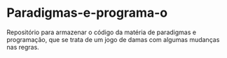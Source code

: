 # Paradigmas-e-programa-o
Repositório para armazenar o código da matéria de paradigmas e programação, que se trata de um jogo de damas com algumas mudanças nas regras.
